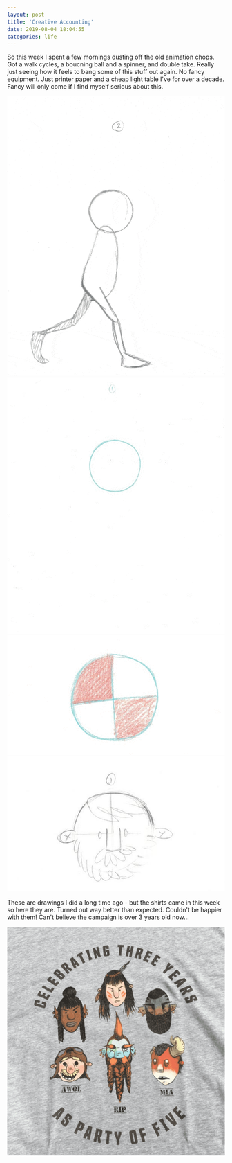 ```yaml
---
layout: post
title: 'Creative Accounting'
date: 2019-08-04 18:04:55
categories: life
---
```


So this week I spent a few mornings dusting off the old animation chops. Got a walk cycles, a boucning ball and a spinner, and double take. Really just seeing how it feels to bang some of this stuff out again. No fancy equipment. Just printer paper and a cheap light table I've for over a decade. Fancy will only come if I find myself serious about this.

![walks](../../images/CA-190805-walks.gif)
![ball bouncing](../../images/CA-190805-ball-bouncing.gif)
![ball spinning](../../images/CA-190805-ball-spinning.gif)
![double take](../../images/CA-190805-double-take.gif)

These are drawings I did a long time ago - but the shirts came in this week so here they are. Turned out way better than expected. Couldn't be happier with them! Can't believe the campaign is over 3 years old now...

![party shirts](../../images/CA-190805-PO5.png)
